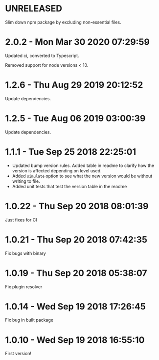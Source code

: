 # UNRELEASED

Slim down npm package by excluding non-essential files.

# 2.0.2 - Mon Mar 30 2020 07:29:59

Updated ci, converted to Typescript.

Removed support for node versions < 10.

# 1.2.6 - Thu Aug 29 2019 20:12:52

Update dependencies.

# 1.2.5 - Tue Aug 06 2019 03:00:39

Update dependencies.

# 1.1.1 - Tue Sep 25 2018 22:25:01

- Updated bump version rules. Added table in readme to clarify how the version is affected depending on level used.
- Added `simulate` option to see what the new version would be without writing to file.
- Added unit tests that test the version table in the readme

# 1.0.22 - Thu Sep 20 2018 08:01:39

Just fixes for CI

# 1.0.21 - Thu Sep 20 2018 07:42:35

Fix bugs with binary

# 1.0.19 - Thu Sep 20 2018 05:38:07

Fix plugin resolver

# 1.0.14 - Wed Sep 19 2018 17:26:45

Fix bug in built package

# 1.0.10 - Wed Sep 19 2018 16:55:10

First version!

